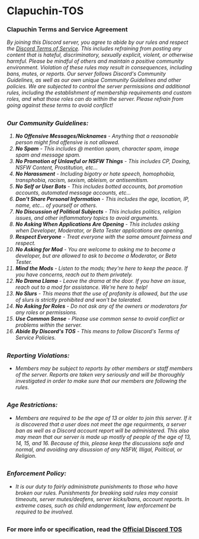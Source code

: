 # Clapuchin-TOS
### Clapuchin Terms and Service Agreement
<i>By joining this Discord server, you agree to abide by our rules and respect the <a href="https://discord.com/terms">Discord Terms of Service</a>. This includes refraining from posting any content that is hateful, discriminatory, sexually explicit, violent, or otherwise harmful. Please be mindful of others and maintain a positive community environment. Violation of these rules may result in consequences, including bans, mutes, or reports. Our server follows Discord's Community Guidelines, as well as our own unique Community Guidelines and other policies. We are subjected to control the server permissions and additional rules, including the establishment of membership requirements and custom roles, and what those roles can do within the server. Please refrain from going against these terms to avoid conflict!
##
### Our Community Guidelines:
1. <b>No Offensive Messages/Nicknames</b> - Anything that a reasonable person might find offensive is not allowed.
2. <b>No Spam</b> - This includes @ mention spam, character spam, image spam and message spam.
3. <b>No Promotion of Unlawful or NSFW Things</b> - This includes CP, Doxing, NSFW Content, Prostitution, etc...
4. <b>No Harassment</b> - Including bigotry or hate speech, homophobia, transphobia, racism, sexism, ableism, or antisemitism.
5. <b>No Self or User Bots</b> - This includes botted accounts, bot promotion accounts, automated message accounts, etc...
6. <b>Don't Share Personal Information</b> - This includes the age, location, IP, name, etc... of yourself or others.
7. <b>No Discussion of Political Subjects</b> - This includes politics, religion issues, and other inflammatory topics to avoid arguments.
8. <b>No Asking When Applications Are Opening</b> - This includes asking when Developer, Moderator, or Beta Tester applications are opening.
9. <b>Respect Everyone</b> - Treat everyone with the same amount fairness and respect.
10. <b>No Asking for Mod</b> - You are welcome to asking me to become a developer, but are allowed to ask to become a Moderator, or Beta Tester.
11. <b>Mind the Mods</b> - Listen to the mods; they're here to keep the peace. If you have concerns, reach out to them privately.
12. <b>No Drama Llama</b> - Leave the drama at the door. If you have an issue, reach out to a mod for assistance. We're here to help!
13. <b>No Slurs</b> - This means that the use of profanity is allowed, but the use of slurs is strictly prohibited and won't be tolerated.
14. <b>No Asking for Roles</b> - Do not ask any of the owners or moderators for any roles or permissions.
15. <b>Use Common Sense</b> - Please use common sense to avoid conflict or problems within the server.
16. <b>Abide By Discord's TOS</b> - This means to follow Discord's Terms of Service Policies.
##
### Reporting Violations:
- Members may be subject to reports by other members or staff members of the server. Reports are taken very seriously and will be thoroughly investigated in order to make sure that our members are following the rules.
##
### Age Restrictions:
- Members are required to be the age of 13 or older to join this server. If it is discovered that a user does not meet the age requirments, a server ban as well as a Discord account report will be administered. This also may mean that our server is made up mostly of people of the age of 13, 14, 15, and 16. Because of this, please keep the discussions safe and normal, and avoiding any disussion of any NSFW, Illigal, Political, or Religion.
##
### Enforcement Policy:
- It is our duty to fairly administrate punishments to those who have broken our rules. Punishments for breaking said rules may consist timeouts, server mutes/deafens, server kicks/bans, account reports. In extreme cases, such as child endangerment, law enforcement be required to be involved.</i>
##
### <b>For more info or specification, read the <a href="https://discord.com/terms">Official Discord TOS</a></b>
##
